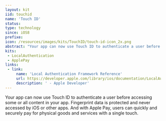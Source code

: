 ```yaml
---
layout: kit
iid: touchid
name: 'Touch ID'
status: 
type: technology
since: iOS8
prefixe:
icon: /resources/images/kits/TouchID/touch-id-icon_2x.png
abstract: "Your app can now use Touch ID to authenticate a user before accessing some or all content in your app."
kits:
 - LocalAuthentication
 - ApplePay
links:
 - link:
     name: 'Local Authentication Framework Reference'
     url: https://developer.apple.com/library/ios/documentation/LocalAuthentication/Reference/LocalAuthentication_Framework/
     description: ' - Apple Developer'
---
```


Your app can now use Touch ID to authenticate a user before accessing some or all content in your app. Fingerprint data is protected and never accessed by iOS or other apps. And with Apple Pay, users can quickly and securely pay for physical goods and services with a single touch.
